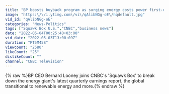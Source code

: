 ```yaml
---
title: "BP boosts buyback program as surging energy costs power first-quarter earnings"
image: "https:\/\/i.ytimg.com\/vi\/qAlibNGg-oE\/hqdefault.jpg"
vid_id: "qAlibNGg-oE"
categories: "News-Politics"
tags: ["Squawk Box U.S.","CNBC","business news"]
date: "2022-05-04T00:25:40+03:00"
vid_date: "2022-05-03T13:00:09Z"
duration: "PT5M45S"
viewcount: "2580"
likeCount: "25"
dislikeCount: ""
channel: "CNBC Television"
---
```

{% raw %}BP CEO Bernard Looney joins CNBC's 'Squawk Box' to break down the energy giant's latest quarterly earnings report, the global transitional to renewable energy and more.{% endraw %}
